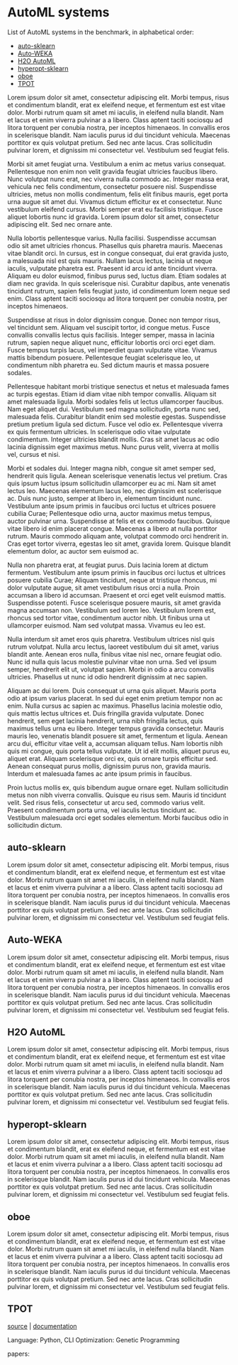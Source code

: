 ---
---

# AutoML systems

List of AutoML systems in the benchmark, in alphabetical order:

 - [auto-sklearn](#auto-sklearn)
 - [Auto-WEKA](#auto-weka)
 - [H2O AutoML](#h2o-automl)
 - [hyperopt-sklearn](#hyperopt-sklearn)
 - [oboe](#oboe)
 - [TPOT](#tpot)
 
 

Lorem ipsum dolor sit amet, consectetur adipiscing elit. Morbi tempus, risus et condimentum blandit, erat ex eleifend neque, et fermentum est est vitae dolor. Morbi rutrum quam sit amet mi iaculis, in eleifend nulla blandit. Nam et lacus et enim viverra pulvinar a a libero. Class aptent taciti sociosqu ad litora torquent per conubia nostra, per inceptos himenaeos. In convallis eros in scelerisque blandit. Nam iaculis purus id dui tincidunt vehicula. Maecenas porttitor ex quis volutpat pretium. Sed nec ante lacus. Cras sollicitudin pulvinar lorem, et dignissim mi consectetur vel. Vestibulum sed feugiat felis.

Morbi sit amet feugiat urna. Vestibulum a enim ac metus varius consequat. Pellentesque non enim non velit gravida feugiat ultricies faucibus libero. Nunc volutpat nunc erat, nec viverra nulla commodo ac. Integer massa erat, vehicula nec felis condimentum, consectetur posuere nisl. Suspendisse ultricies, metus non mollis condimentum, felis elit finibus mauris, eget porta urna augue sit amet dui. Vivamus dictum efficitur ex et consectetur. Nunc vestibulum eleifend cursus. Morbi semper erat eu facilisis tristique. Fusce aliquet lobortis nunc id gravida. Lorem ipsum dolor sit amet, consectetur adipiscing elit. Sed nec ornare ante.

Nulla lobortis pellentesque varius. Nulla facilisi. Suspendisse accumsan odio sit amet ultricies rhoncus. Phasellus quis pharetra mauris. Maecenas vitae blandit orci. In cursus, est in congue consequat, dui erat gravida justo, a malesuada nisl est quis mauris. Nullam lacus lectus, lacinia ut neque iaculis, vulputate pharetra est. Praesent id arcu id ante tincidunt viverra. Aliquam eu dolor euismod, finibus purus sed, luctus diam. Etiam sodales at diam nec gravida. In quis scelerisque nisi. Curabitur dapibus, ante venenatis tincidunt rutrum, sapien felis feugiat justo, id condimentum lorem neque sed enim. Class aptent taciti sociosqu ad litora torquent per conubia nostra, per inceptos himenaeos.

Suspendisse at risus in dolor dignissim congue. Donec non tempor risus, vel tincidunt sem. Aliquam vel suscipit tortor, id congue metus. Fusce convallis convallis lectus quis facilisis. Integer semper, massa in lacinia rutrum, sapien neque aliquet nunc, efficitur lobortis orci orci eget diam. Fusce tempus turpis lacus, vel imperdiet quam vulputate vitae. Vivamus mattis bibendum posuere. Pellentesque feugiat scelerisque leo, ut condimentum nibh pharetra eu. Sed dictum mauris et massa posuere sodales.

Pellentesque habitant morbi tristique senectus et netus et malesuada fames ac turpis egestas. Etiam id diam vitae nibh tempor convallis. Aliquam sit amet malesuada ligula. Morbi sodales felis ut lectus ullamcorper faucibus. Nam eget aliquet dui. Vestibulum sed magna sollicitudin, porta nunc sed, malesuada felis. Curabitur blandit enim sed molestie egestas. Suspendisse pretium pretium ligula sed dictum. Fusce vel odio ex. Pellentesque viverra ex quis fermentum ultricies. In scelerisque odio vitae vulputate condimentum. Integer ultricies blandit mollis. Cras sit amet lacus ac odio lacinia dignissim eget maximus metus. Nunc purus velit, viverra at mollis vel, cursus et nisi.

Morbi et sodales dui. Integer magna nibh, congue sit amet semper sed, hendrerit quis ligula. Aenean scelerisque venenatis lectus vel pretium. Cras quis ipsum luctus ipsum sollicitudin ullamcorper eu ac mi. Nam sit amet lectus leo. Maecenas elementum lacus leo, nec dignissim est scelerisque ac. Duis nunc justo, semper at libero in, elementum tincidunt nunc. Vestibulum ante ipsum primis in faucibus orci luctus et ultrices posuere cubilia Curae; Pellentesque odio urna, auctor maximus metus tempus, auctor pulvinar urna. Suspendisse at felis et ex commodo faucibus. Quisque vitae libero id enim placerat congue. Maecenas a libero at nulla porttitor rutrum. Mauris commodo aliquam ante, volutpat commodo orci hendrerit in. Cras eget tortor viverra, egestas leo sit amet, gravida lorem. Quisque blandit elementum dolor, ac auctor sem euismod ac.

Nulla non pharetra erat, at feugiat purus. Duis lacinia lorem at dictum fermentum. Vestibulum ante ipsum primis in faucibus orci luctus et ultrices posuere cubilia Curae; Aliquam tincidunt, neque at tristique rhoncus, mi dolor vulputate augue, sit amet vestibulum risus orci a nulla. Proin accumsan a libero id accumsan. Praesent et orci eget velit euismod mattis. Suspendisse potenti. Fusce scelerisque posuere mauris, sit amet gravida magna accumsan non. Vestibulum sed lorem leo. Vestibulum lorem est, rhoncus sed tortor vitae, condimentum auctor nibh. Ut finibus urna ut ullamcorper euismod. Nam sed volutpat massa. Vivamus eu leo est.

Nulla interdum sit amet eros quis pharetra. Vestibulum ultrices nisl quis rutrum volutpat. Nulla arcu lectus, laoreet vestibulum dui sit amet, varius blandit ante. Aenean eros nulla, finibus vitae nisl nec, ornare feugiat odio. Nunc id nulla quis lacus molestie pulvinar vitae non urna. Sed vel ipsum semper, hendrerit elit ut, volutpat sapien. Morbi in odio a arcu convallis ultricies. Phasellus ut nunc id odio hendrerit dignissim at nec sapien.

Aliquam ac dui lorem. Duis consequat ut urna quis aliquet. Mauris porta odio at ipsum varius placerat. In sed dui eget enim pretium tempor non ac enim. Nulla cursus ac sapien ac maximus. Phasellus lacinia molestie odio, quis mattis lectus ultrices et. Duis fringilla gravida vulputate. Donec hendrerit, sem eget lacinia hendrerit, urna nibh fringilla lectus, quis maximus tellus urna eu libero. Integer tempus gravida consectetur. Mauris mauris leo, venenatis blandit posuere sit amet, fermentum et ligula. Aenean arcu dui, efficitur vitae velit a, accumsan aliquam tellus. Nam lobortis nibh quis mi congue, quis porta tellus vulputate. Ut id elit mollis, aliquet purus eu, aliquet erat. Aliquam scelerisque orci ex, quis ornare turpis efficitur sed. Aenean consequat purus mollis, dignissim purus non, gravida mauris. Interdum et malesuada fames ac ante ipsum primis in faucibus.

Proin luctus mollis ex, quis bibendum augue ornare eget. Nullam sollicitudin metus non nibh viverra convallis. Quisque eu risus sem. Mauris id tincidunt velit. Sed risus felis, consectetur ut arcu sed, commodo varius velit. Praesent condimentum porta urna, vel iaculis lectus tincidunt ac. Vestibulum malesuada orci eget sodales elementum. Morbi faucibus odio in sollicitudin dictum. 
 
 
 ## auto-sklearn
 
 Lorem ipsum dolor sit amet, consectetur adipiscing elit. Morbi tempus, risus et condimentum blandit, erat ex eleifend neque, et fermentum est est vitae dolor. Morbi rutrum quam sit amet mi iaculis, in eleifend nulla blandit. Nam et lacus et enim viverra pulvinar a a libero. Class aptent taciti sociosqu ad litora torquent per conubia nostra, per inceptos himenaeos. In convallis eros in scelerisque blandit. Nam iaculis purus id dui tincidunt vehicula. Maecenas porttitor ex quis volutpat pretium. Sed nec ante lacus. Cras sollicitudin pulvinar lorem, et dignissim mi consectetur vel. Vestibulum sed feugiat felis.

 ## Auto-WEKA
 
 Lorem ipsum dolor sit amet, consectetur adipiscing elit. Morbi tempus, risus et condimentum blandit, erat ex eleifend neque, et fermentum est est vitae dolor. Morbi rutrum quam sit amet mi iaculis, in eleifend nulla blandit. Nam et lacus et enim viverra pulvinar a a libero. Class aptent taciti sociosqu ad litora torquent per conubia nostra, per inceptos himenaeos. In convallis eros in scelerisque blandit. Nam iaculis purus id dui tincidunt vehicula. Maecenas porttitor ex quis volutpat pretium. Sed nec ante lacus. Cras sollicitudin pulvinar lorem, et dignissim mi consectetur vel. Vestibulum sed feugiat felis.

 ## H2O AutoML
 
 Lorem ipsum dolor sit amet, consectetur adipiscing elit. Morbi tempus, risus et condimentum blandit, erat ex eleifend neque, et fermentum est est vitae dolor. Morbi rutrum quam sit amet mi iaculis, in eleifend nulla blandit. Nam et lacus et enim viverra pulvinar a a libero. Class aptent taciti sociosqu ad litora torquent per conubia nostra, per inceptos himenaeos. In convallis eros in scelerisque blandit. Nam iaculis purus id dui tincidunt vehicula. Maecenas porttitor ex quis volutpat pretium. Sed nec ante lacus. Cras sollicitudin pulvinar lorem, et dignissim mi consectetur vel. Vestibulum sed feugiat felis.

 ## hyperopt-sklearn
 
 Lorem ipsum dolor sit amet, consectetur adipiscing elit. Morbi tempus, risus et condimentum blandit, erat ex eleifend neque, et fermentum est est vitae dolor. Morbi rutrum quam sit amet mi iaculis, in eleifend nulla blandit. Nam et lacus et enim viverra pulvinar a a libero. Class aptent taciti sociosqu ad litora torquent per conubia nostra, per inceptos himenaeos. In convallis eros in scelerisque blandit. Nam iaculis purus id dui tincidunt vehicula. Maecenas porttitor ex quis volutpat pretium. Sed nec ante lacus. Cras sollicitudin pulvinar lorem, et dignissim mi consectetur vel. Vestibulum sed feugiat felis.

 ## oboe
 
 Lorem ipsum dolor sit amet, consectetur adipiscing elit. Morbi tempus, risus et condimentum blandit, erat ex eleifend neque, et fermentum est est vitae dolor. Morbi rutrum quam sit amet mi iaculis, in eleifend nulla blandit. Nam et lacus et enim viverra pulvinar a a libero. Class aptent taciti sociosqu ad litora torquent per conubia nostra, per inceptos himenaeos. In convallis eros in scelerisque blandit. Nam iaculis purus id dui tincidunt vehicula. Maecenas porttitor ex quis volutpat pretium. Sed nec ante lacus. Cras sollicitudin pulvinar lorem, et dignissim mi consectetur vel. Vestibulum sed feugiat felis.

 ## TPOT
 
 [source](https://github.com/EpistasisLab/tpot/tree/master/tpot) | [documentation](https://epistasislab.github.io/tpot/)
 
 Language: Python, CLI
 Optimization: Genetic Programming
 
 
 
 
 papers:
